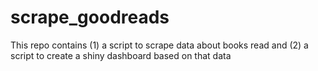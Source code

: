 # scrape_goodreads
This repo contains (1) a script to scrape data about books read and (2) a script to create a shiny dashboard based on that data
